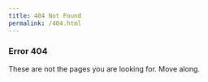 ```yaml
---
title: 404 Not Found
permalink: /404.html
---
```

### Error 404

These are not the pages you are looking for. Move along.
